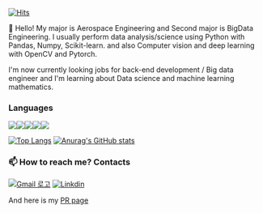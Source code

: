 [![Hits](https://hits.seeyoufarm.com/api/count/incr/badge.svg?url=https%3A%2F%2Fgithub.com%2FJeong-Daniel&count_bg=%230095EF&title_bg=%23555555&icon=&icon_color=%23E7E7E7&title=hits&edge_flat=true)](https://hits.seeyoufarm.com)

👋 Hello! My major is Aerospace Engineering and Second major is BigData Engineering. I usually perform data analysis/science using Python with Pandas, Numpy, Scikit-learn. and also Computer vision and deep learning with OpenCV and Pytorch.  

I'm now currently looking jobs for back-end development / Big data engineer and I'm learning about Data science and machine learning mathematics. 

### Languages
<img src="https://img.shields.io/badge/Python-0769AD?style=for-the-badge&logo=python&logoColor=white"><img src="https://img.shields.io/badge/JAVA-007396?style=for-the-badge&logo=java&logoColor=white"><img src="https://img.shields.io/badge/oracle-F80000?style=for-the-badge&logo=oracle&logoColor=white"><img src="https://img.shields.io/badge/mysql-4479A1?style=for-the-badge&logo=mysql&logoColor=white"><img src="https://img.shields.io/badge/mariaDB-003545?style=for-the-badge&logo=mariaDB&logoColor=white">

[![Top Langs](https://github-readme-stats.vercel.app/api/top-langs/?username=Jeong-Daniel&layout=compact)](https://github.com/Jeong-Daniel/github-readme-stats)
[![Anurag's GitHub stats](https://github-readme-stats.vercel.app/api?username=Jeong-Daniel)](https://github.com/Jeong-Daniel/github-readme-stats)

### 📫 How to reach me? Contacts
[![Gmail 로고](https://img.shields.io/badge/Gmail-E34F26?style=for-the-badge&logo=gmail&logoColor=white)](mailto:empcik@pusan.ac.kr)
[![Linkdin](https://img.shields.io/badge/LinkedIn-1572B6?style=for-the-badge&logo=LinkedIn&logoColor=white)](https://www.linkedin.com/in/%EB%8C%80%ED%98%84-%EC%A0%95-24328a212/)

And here is my [PR page](https://jeong-daniel.github.io/about/)

